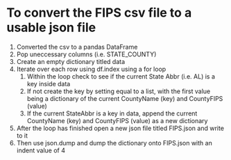 # To convert the FIPS csv file to a usable json file
1. Converted the csv to a pandas DataFrame
2. Pop uneccessary columns (i.e. STATE_COUNTY)
3. Create an empty dictionary titled data
4. Iterate over each row using df.index using a for loop
    1. Within the loop check to see if the current State Abbr (i.e. AL) is a key inside data
    2. If not create the key by setting equal to a list, with the first value being a dictionary of the current CountyName (key) and CountyFIPS (value)
    3. If the current StateAbbr is a key in data, append the current CountyName (key) and CountyFIPS (value) as a new dictionary
5. After the loop has finished open a new json file titled FIPS.json and write to it
6. Then use json.dump and dump the dictionary onto FIPS.json with an indent value of 4